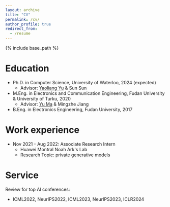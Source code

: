 ```yaml
---
layout: archive
title: "CV"
permalink: /cv/
author_profile: true
redirect_from:
  - /resume
---
```


{% include base_path %}

Education
======
* Ph.D. in Computer Science, University of Waterloo, 2024 (expected)
  * Advisor: [Yaoliang Yu](https://cs.uwaterloo.ca/~y328yu/index.html) & Sun Sun
* M.Eng. in Electronics and Communication Engineering, Fudan University & University of Turku, 2020
  * Advisor: [Yu Ma](http://ee.fudan.edu.cn/Data/View/838) & Mingzhe Jiang
* B.Eng. in Electronics Engineering, Fudan University, 2017



Work experience
======
* Nov 2021 - Aug 2022: Associate Research Intern
  * Huawei Montral Noah Ark's Lab
  * Research Topic: private generative models


Service
======
Review for top AI conferences:
  * ICML2022, NeurIPS2022, ICML2023, NeurIPS2023, ICLR2024  

